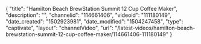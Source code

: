 {
    "title": "Hamilton Beach BrewStation Summit 12 Cup Coffee Maker",
    "description": "",
    "channelid": "114661406",
    "videoid": "111180149",
    "date_created": "1502923981",
    "date_modified": "1504247458",
    "type": "captivate",
    "layout": "channelVideo",
    "url": "\/latest-videos\/hamilton-beach-brewstation-summit-12-cup-coffee-maker\/114661406-111180149"
}